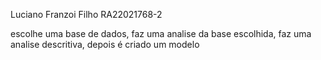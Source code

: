 Luciano Franzoi Filho RA22021768-2



escolhe uma base de dados, faz uma analise da base escolhida, faz uma analise descritiva, depois é criado um modelo 